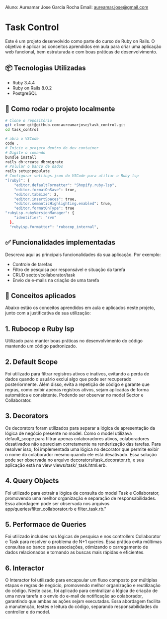 Aluno: Aureamar Jose Garcia Rocha Email: aureamar.jose@gmail.com

# Task Control
Este é um projeto desenvolvido como parte do curso de Ruby on Rails. O objetivo é aplicar os conceitos aprendidos em aula para criar uma aplicação web funcional, bem estruturada e com boas práticas de desenvolvimento.

## 📦 Tecnologias Utilizadas
- Ruby 3.4.4
- Ruby on Rails 8.0.2
- PostgreSQL
  
## 🚀 Como rodar o projeto localmente

```bash
# Clone o repositório
git clone git@github.com:aureamarjose/task_control.git
cd task_control

# abra o VSCode
code .
# Inicie o projeto dentro do dev container
# Digite o comando
bundle install
rails db:create db:migrate 
# Polular o banco de dados
rails setup:populate
# Configurar settings.json do VSCode para utiliar o Ruby lsp
"[ruby]": {
    "editor.defaultFormatter": "Shopify.ruby-lsp",
    "editor.formatOnSave": true,
    "editor.tabSize": 2,
    "editor.insertSpaces": true,
    "editor.semanticHighlighting.enabled": true,
    "editor.formatOnType": true
"rubyLsp.rubyVersionManager": {
    "identifier": "rvm"
  },
  "rubyLsp.formatter": "rubocop_internal",

```

## ✅ Funcionalidades implementadas
Descreva aqui as principais funcionalidades da sua aplicação. Por exemplo:
- Controle de tarefas
- Filtro de pesquisa por responsável e situação da tarefa 
- CRUD sector/collaborator/task
- Envio de e-mails na criação de uma tarefa

## 🧠 Conceitos aplicados
Abaixo estão os conceitos aprendidos em aula e aplicados neste projeto, junto com a justificativa de sua utilização:

## 1. Rubocop e Ruby lsp
Utilizado para manter boas práticas no desenvolvimento do código mantendo um código padronizado.

## 2. Default Scope
Foi utilizado para filtrar registros ativos e inativos, evitando a perda de dados quando o usuário exclui algo que pode ser recuperado posteriormente. Além disso, evita a repetição de código e garante que regras, como exibir apenas registros ativos, sejam aplicadas de forma automática e consistente. Podendo ser observar no model Sector e Collaborator.

## 3. Decorators
Os decorators foram utilizados para separar a lógica de apresentação da lógica de negócio presente no model.
Como o model utilizava default_scope para filtrar apenas colaboradores ativos, colaboradores desativados não apareciam corretamente na renderização das tarefas.
Para resolver isso, foi implementada uma lógica no decorator que permite exibir o nome do colaborador mesmo quando ele está desativado.
Essa solução pode ser observada no arquivo decorators/task_decorator.rb, e sua aplicação está na view views/task/_task.html.erb.

## 4. Query Objects
Foi utilizado para extrair a lógica de consulta do model Task e Collaborator, promovendo uma melhor organização e separação de responsabilidades. Essa abordagem pode ser observada nos arquivos app/queries/filter_collaborator.rb e filter_task.rb."

## 5. Performace de Queries 
Foi utilizado includes nas lógicas de pesquisa e nos controllers Collaborator e Task para resolver o problema de N+1 queries. Essa prática evita múltimas consultas ao banco para associações, otimizando o carregamento de dados relacionados e tornando as buscas mais rápidas e eficientes.

## 6. Interactor
O Interactor foi utilizado para encapsular um fluxo composto por múltiplas etapas e regras de negócio, promovendo melhor organização e reutilização do código.
Neste caso, foi aplicado para centralizar a lógica de criação de uma nova tarefa e o envio do e-mail de notificação ao colaborador, garantindo que ambas as ações sejam executadas.
Essa abordagem facilita a manutenção, testes e leitura do código, separando responsabilidades do controller e do model.


